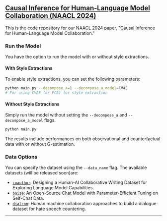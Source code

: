 ## [Causal Inference for Human-Language Model Collaboration (NAACL 2024)](https://pdhillon.com/papers/dtr_text.pdf)

This is the code repository for our NAACL 2024 paper, "Causal Inference for Human-Language Model Collaboration." 

### Run the Model

You have the option to run the model with or without style extractions. 

#### With Style Extractions
To enable style extractions, you can set the following parameters:

```bash
python main.py --decompose_a=1 --decompose_a_model=CVAE  
# For using CVAE (or PCA) for style extraction
```

#### Without Style Extractions
Simply run the model without setting the `--decompose_a` and `--decompose_a_model` flags.

```bash
python main.py
```
The results include performances on both observational and counterfactual data with or without G-estimation.

### Data Options
You can specify the dataset using the `--data_name` flag. The available datasets (will be released soon)are:

- [`coauthor`](https://arxiv.org/pdf/2201.06796.pdf): Designing a Human-AI Collaborative Writing Dataset for Exploring Language Model Capabilities.
- [`baize`](https://arxiv.org/pdf/2304.01196.pdf): An Open-Source Chat Model with Parameter-Efficient Tuning on Self-Chat Data.
- [`dialcon`](https://aclanthology.org/2022.emnlp-main.549.pdf): Human machine collaboration approaches to build a dialogue dataset for hate speech countering.
---